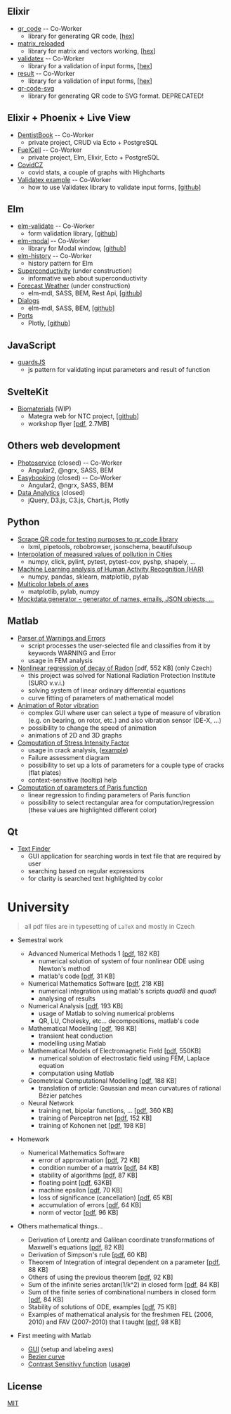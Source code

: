 ## Elixir
* [qr_code](https://github.com/iodevs/qr_code) -- Co-Worker
    * library for generating QR code, \[[hex](https://hexdocs.pm/qr_code/readme.html)\]
* [matrix_reloaded](https://github.com/iodevs/matrix_reloaded)
    * library for matrix and vectors working, \[[hex](https://hexdocs.pm/matrix_reloaded/MatrixReloaded.html)\]
* [validatex](https://github.com/iodevs/validatex) -- Co-Worker
    * library for a validation of input forms, \[[hex](https://hexdocs.pm/validatex/readme.html)\]
* [result](https://github.com/iodevs/result) -- Co-Worker
    * library for a validation of input forms, \[[hex](https://hexdocs.pm/result/api-reference.html)\]
* [qr-code-svg](https://github.com/ondrej-tucek/qr-code-svg)
    * library for generating QR code to SVG format. DEPRECATED!

## Elixir + Phoenix + Live View
* [DentistBook](https://dentistbook.herokuapp.com/) -- Co-Worker
    * private project, CRUD via Ecto + PostgreSQL
* [FuelCell](https://github.com/ondrej-tucek/my-works/blob/master/imgs/fc-settings_init.png) -- Co-Worker
    * private project, Elm, Elixir, Ecto + PostgreSQL
* [CovidCZ](https://covidcz.herokuapp.com/)
    * covid stats, a couple of graphs with Highcharts
* [Validatex example](https://validatex.herokuapp.com/) -- Co-Worker
    * how to use Validatex library to validate input forms, \[[github](https://github.com/iodevs/validatex_example)\]


## Elm
* [elm-validate](https://iodevs.github.io/elm-validate/) -- Co-Worker
    * form validation library, \[[github](https://github.com/iodevs/elm-validate)\]
* [elm-modal](https://iodevs.github.io/elm-modal/) -- Co-Worker
    *  library for Modal window, \[[github](https://github.com/iodevs/elm-modal)\]
* [elm-history](https://github.com/iodevs/elm-history) -- Co-Worker
    * history pattern for Elm
* [Superconductivity](http://superconductivity.surge.sh/) (under construction)
    * informative web about superconductivity
* [Forecast Weather](http://elm-forecast.surge.sh/) (under construction)
    * elm-mdl, SASS, BEM, Rest Api, \[[github](https://github.com/ondrej-tucek/elm-forecast)\]
* [Dialogs](http://elm-dialogs.surge.sh/)
    * elm-mdl, SASS, BEM, \[[github](https://github.com/ondrej-tucek/elm-dialogs)\]
* [Ports](http://elm-ports.surge.sh/)
    * Plotly, \[[github](https://github.com/ondrej-tucek/elm-ports)\]


## JavaScript
* [guardsJS](https://github.com/ondrej-tucek/guardsJS)
    * js pattern for validating input parameters and result of function


## SvelteKit
* [Biomaterials](http://biomaterials.tech) (WIP)
    * Mategra web for NTC project, \[[github](https://github.com/ondrej-tucek/ntc-mategra)\]
    * workshop flyer \[[pdf](https://www.biomaterials.tech/pdfs/MATEGRA_workshop_21.3.2019_flyer_en.pdf), 2.7MB\]


## Others web development
* [Photoservice](http://fotoservice.surge.sh/) (closed) -- Co-Worker
    * Angular2, @ngrx, SASS, BEM
* [Easybooking](http://easybooking.surge.sh/) (closed) -- Co-Worker
    * Angular2, @ngrx, SASS, BEM
* [Data Analytics](http://ondrej-tucek.github.io/data-analytics/) (closed)
    * jQuery, D3.js, C3.js, Chart.js, Plotly


## Python
* [Scrape QR code for testing purposes to qr_code library](https://github.com/ondrej-tucek/qr-code-scrape)
    * lxml, pipetools, robobrowser, jsonschema, beautifulsoup
* [Interpolation of measured values of pollution in Cities](https://github.com/ondrej-tucek/city-pollution)
    * numpy, click, pylint, pytest, pytest-cov, pyshp, shapely, ...
* [Machine Learning analysis of Human Activity Recognition (HAR)](https://github.com/ondrej-tucek/Machine-Learning-HAR)
    * numpy, pandas, sklearn, matplotlib, pylab
* [Multicolor labels of axes](https://github.com/ondrej-tucek/multicolor-labels-axes)
    * matplotlib, pylab, numpy
* [Mockdata generator - generator of names, emails, JSON objects, ... ](https://github.com/ondrej-tucek/mockdata-generator)


## Matlab
* [Parser of Warnings and Errors](https://github.com/ondrej-tucek/my-works/tree/master/files/Matlab_parser-Warning-Error)
    * script processes the user-selected file and classifies from it by keywords WARNING and Error
    * usage in FEM analysis
* [Nonlinear regression of decay of Radon](https://github.com/ondrej-tucek/my-works/blob/master/files/Matlab_SURO_radon-%20lsqcurvefit.pdf) \[pdf, 552 KB\] (only Czech)
    * this project was solved for National Radiation Protection Institute (SURO v.v.i.)
    * solving system of linear ordinary differential equations
    * curve fitting of parameters of mathematical model
* [Animation of Rotor vibration](https://github.com/ondrej-tucek/my-works/blob/master/imgs/Matlab_app_animation-vibration-of-rotor.png)
    * complex GUI where user can select a type of measure of vibration (e.g. on bearing, on rotor, etc.) and also vibration sensor (DE-X, ...)
    * possibility to change the speed of animation
    * animations of 2D and 3D graphs
* [Computation of Stress Intensity Factor](https://github.com/ondrej-tucek/my-works/blob/master/imgs/Matlab_app_cracks-view-init.png)
    * usage in crack analysis, \([example](https://github.com/ondrej-tucek/my-works/blob/master/imgs/Matlab_app_cracks-view-usage.png)\)
    * Failure assessment diagram
    * possibility to set up a lots of parameters for a couple type of cracks (flat plates)
    * context-sensitive (tooltip) help
* [Computation of parameters of Paris function](https://github.com/ondrej-tucek/my-works/blob/master/imgs/Matlab_fig_paris-law.png)
    * linear regression to finding parameters of Paris function
    * possibility to select rectangular area for computation/regression (these values are highlighted different color)


## Qt
* [Text Finder](https://github.com/ondrej-tucek/my-works/blob/master/imgs/Qt_app_TextFinder.png)
    * GUI application for searching words in text file that are required by user
    * searching based on regular expressions
    * for clarity is searched text highlighted by color


# University
> all pdf files are in typesetting of `LaTeX` and mostly in Czech

* Semestral work
    * Advanced Numerical Methods 1 \[[pdf](/files/Numericke-reseni-nelinearni-soustavy-ODR.pdf), 182 KB\]
        * numerical solution of system of four nonlinear ODE using Newton's method
        * matlab's code \[[pdf](/files/Numericke-reseni-nelinearni-soustavy-ODR-kod.pdf), 31 KB\]
    * Numerical Mathematics Software \[[pdf](/files/Numericka-integrace-uziti-Matlabu.pdf), 218 KB\]
        * numerical integration using matlab's scripts *quad8* and *quadl*
        * analysing of results
    * Numerical Analysis \[[pdf](/files/Numericka-analyza-uziti-Matlabu.pdf), 193 KB\]
        * usage of Matlab to solving numerical problems
        * QR, LU, Cholesky, etc... decompositions, matlab's code
    * Mathematical Modelling \[[pdf](/files/Nestacionarni-vedeni-tepla.pdf), 198 KB\]
        * transient heat conduction
        * modelling using Matlab
    * Mathematical Models of Electromagnetic Field \[[pdf](/files/MKD-reseni-elmg-poli.pdf), 550KB\]
        * numerical solution of electrostatic field using FEM, Laplace equation
        * computation using Matlab
    * Geometrical Computational Modelling \[[pdf](/files/Krivost-Bezierovych-ploch.pdf), 188 KB\]
        * translation of article: Gaussian and mean curvatures of rational Bézier patches
    * Neural Network
        * training net, bipolar functions, ... \[[pdf](/files/Neuronove-site.pdf), 360 KB\]
        * training of Perceptron net \[[pdf](/files/Trenovani-perceptrnove-site.pdf), 152 KB\]
        * training of Kohonen net \[[pdf](/files/Trenovani-Kohonenovy-site.pdf), 198 KB\]

* Homework
    * Numerical Mathematics Software
        * error of approximation \[[pdf](/files/ukol2-1.pdf), 72 KB\]
        * condition number of a matrix \[[pdf](/files/ukol2-2.pdf), 84 KB\]
        * stability of algorithms \[[pdf](/files/ukol2-3.pdf), 87 KB\]
        * floating point \[[pdf](/files/ukol3-1.pdf), 63KB\]
        * machine epsilon \[[pdf](/files/ukol3-2.pdf), 70 KB\]
        * loss of significance (cancellation) \[[pdf](/files/ukol3-3.pdf), 65 KB\]
        * accumulation of errors \[[pdf](/files/ukol3-4.pdf), 64 KB\]
        * norm of vector \[[pdf](/files/ukol4-1.pdf), 96 KB\]

* Others mathematical things...
    * Derivation of Lorentz and Galilean coordinate transformations of Maxwell's equations \[[pdf](/files/Lorenzova-Galileova-transformace.pdf), 82 KB\]
    * Derivation of Simpson's rule \[[pdf](/files/odvozeni-simpsonova-pravidla.pdf), 60 KB\]
    * Theorem of Integration of integral dependent on a parameter \[[pdf](/files/integrace-podle-parametru.pdf), 88 KB\]
    * Others of using the previous theorem \[[pdf](/files/integrace-podle-parametru-priklady.pdf), 92 KB\]
    * Sum of the infinite series arctan(1/k^2) in closed form \[[pdf](/files/sum-atan.pdf), 84 KB\]
    * Sum of the finite series of combinational numbers in closed form \[[pdf](/files/sum-binom-series.pdf), 84 KB\]
    * Stability of solutions of ODE, examples \[[pdf](/files/ODR-stabilita-reseni.pdf), 75 KB\]
    * Examples of mathematical analysis for the freshmen FEL (2006, 2010) and FAV (2007-2010) that I taught \[[pdf](/files/extremy-funkci.pdf), 98 KB\]

* First meeting with Matlab
    * [GUI](https://github.com/ondrej-tucek/my-works/blob/master/imgs/Matlab_app_change-label-axes.png) \(setup and labeling axes\)
    * [Bezier curve](https://github.com/ondrej-tucek/my-works/blob/master/imgs/Matlab_fig_Bezier-curve.png)
    * [Contrast Sensitivy function](https://github.com/ondrej-tucek/my-works/blob/master/imgs/Matlab_app_CSF-view-init.png) \([usage](https://github.com/ondrej-tucek/my-works/blob/master/imgs/Matlab_app_CSF-view-usage.png)\)


## License
 [MIT](/LICENSE)
